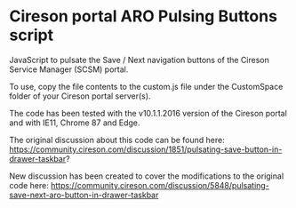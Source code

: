 # Cireson portal ARO Pulsing Buttons script
JavaScript to pulsate the Save / Next navigation buttons of the Cireson Service Manager (SCSM) portal.

To use, copy the file contents to the custom.js file under the CustomSpace folder of your Cireson portal server(s).

The code has been tested with the v10.1.1.2016 version of the Cireson portal and with IE11, Chrome 87 and Edge.

The original discussion about this code can be found here: https://community.cireson.com/discussion/1851/pulsating-save-button-in-drawer-taskbar?

New discussion has been created to cover the modifications to the original code here: https://community.cireson.com/discussion/5848/pulsating-save-next-aro-button-in-drawer-taskbar
